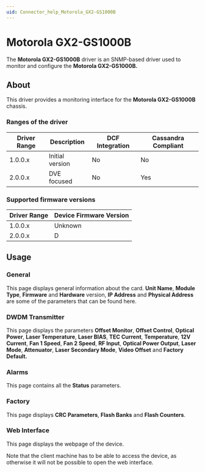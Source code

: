 ```yaml
---
uid: Connector_help_Motorola_GX2-GS1000B
---
```


# Motorola GX2-GS1000B

The **Motorola GX2-GS1000B** driver is an SNMP-based driver used to monitor and configure the **Motorola GX2-GS1000B.**

## About

This driver provides a monitoring interface for the **Motorola GX2-GS1000B** chassis.

### Ranges of the driver

| **Driver Range** | **Description** | **DCF Integration** | **Cassandra Compliant** |
|------------------|-----------------|---------------------|-------------------------|
| 1.0.0.x          | Initial version | No                  | No                      |
| 2.0.0.x          | DVE focused     | No                  | Yes                     |

### Supported firmware versions

| **Driver Range** | **Device Firmware Version** |
|------------------|-----------------------------|
| 1.0.0.x          | Unknown                     |
| 2.0.0.x          | D                           |

## Usage

### General

This page displays general information about the card. **Unit Name**, **Module Type**, **Firmware** and **Hardware** version, **IP Address** and **Physical Address** are some of the parameters that can be found here.

### DWDM Transmitter

This page displays the parameters **Offset Monitor**, **Offset Control**, **Optical Power**, **Laser Temperature**, **Laser BIAS**, **TEC Current**, **Temperature**, **12V Current**, **Fan 1 Speed**, **Fan 2 Speed**, **RF Input**, **Optical Power Output**, **Laser Mode**, **Attenuator**, **Laser Secondary Mode**, **Video Offset** and **Factory Default.**

### Alarms

This page contains all the **Status** parameters.

### Factory

This page displays **CRC Parameters**, **Flash Banks** and **Flash Counters**.

### Web Interface

This page displays the webpage of the device.

Note that the client machine has to be able to access the device, as otherwise it will not be possible to open the web interface.
